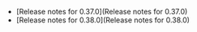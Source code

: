  - [Release notes for 0.37.0](Release notes for 0.37.0)
 - [Release notes for 0.38.0](Release notes for 0.38.0)
